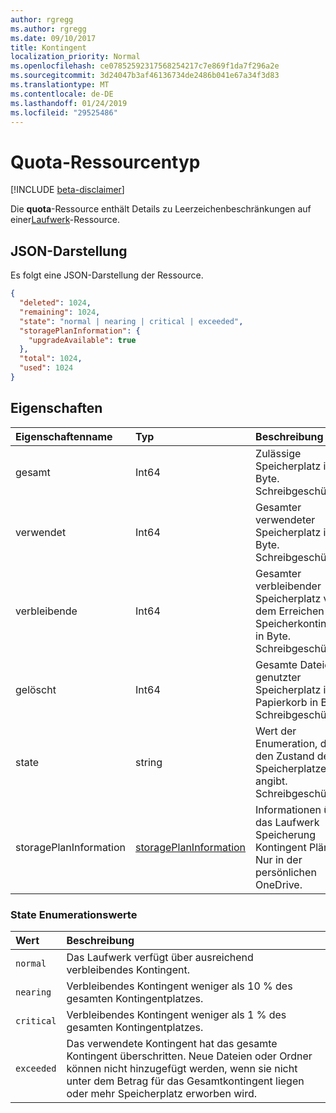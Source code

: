 ```yaml
---
author: rgregg
ms.author: rgregg
ms.date: 09/10/2017
title: Kontingent
localization_priority: Normal
ms.openlocfilehash: ce07852592317568254217c7e869f1da7f296a2e
ms.sourcegitcommit: 3d24047b3af46136734de2486b041e67a34f3d83
ms.translationtype: MT
ms.contentlocale: de-DE
ms.lasthandoff: 01/24/2019
ms.locfileid: "29525486"
---
```

# <a name="quota-resource-type"></a>Quota-Ressourcentyp

[!INCLUDE [beta-disclaimer](../../includes/beta-disclaimer.md)]

Die **quota**-Ressource enthält Details zu Leerzeichenbeschränkungen auf einer[Laufwerk](drive.md)-Ressource.

## <a name="json-representation"></a>JSON-Darstellung

Es folgt eine JSON-Darstellung der Ressource.

<!-- {
  "blockType": "resource",
  "optionalProperties": [ ],
  "@odata.type": "microsoft.graph.quota"
}-->

```json
{
  "deleted": 1024,
  "remaining": 1024,
  "state": "normal | nearing | critical | exceeded",
  "storagePlanInformation": {
    "upgradeAvailable": true
  },
  "total": 1024,
  "used": 1024
}
```

## <a name="properties"></a>Eigenschaften

| Eigenschaftenname | Typ   | Beschreibung                                                                 |
|:--------------|:-------|:----------------------------------------------------------------------------|
| gesamt         | Int64  | Zulässige Speicherplatz in Byte. Schreibgeschützt.                           |
| verwendet          | Int64  | Gesamter verwendeter Speicherplatz in Byte. Schreibgeschützt.                                      |
| verbleibende     | Int64  | Gesamter verbleibender Speicherplatz vor dem Erreichen des Speicherkontingents in Byte. Schreibgeschützt. |
| gelöscht       | Int64  | Gesamte Dateien genutzter Speicherplatz im Papierkorb in Byte. Schreibgeschützt.      |
| state         | string | Wert der Enumeration, die den Zustand des Speicherplatzes angibt. Schreibgeschützt. |
| storagePlanInformation  | [storagePlanInformation](storageplaninformation.md) | Informationen über das Laufwerk Speicherung Kontingent Pläne. Nur in der persönlichen OneDrive.|

### <a name="state-enumeration-values"></a>State Enumerationswerte

| Wert      | Beschreibung                                                                                                                                                                 |
|:-----------|:----------------------------------------------------------------------------------------------------------------------------------------------------------------------------|
| `normal`   | Das Laufwerk verfügt über ausreichend verbleibendes Kontingent.                                                                                                                               |
| `nearing`  | Verbleibendes Kontingent weniger als 10 % des gesamten Kontingentplatzes.                                                                                                                      |
| `critical` | Verbleibendes Kontingent weniger als 1 % des gesamten Kontingentplatzes.                                                                                                                       |
| `exceeded` | Das verwendete Kontingent hat das gesamte Kontingent überschritten. Neue Dateien oder Ordner können nicht hinzugefügt werden, wenn sie nicht unter dem Betrag für das Gesamtkontingent liegen oder mehr Speicherplatz erworben wird. |

<!--
{
  "type": "#page.annotation",
  "description": "The quota facet provides information about how much space the OneDrive has available.",
  "keywords": "quota,available,remaining,used",
  "section": "documentation",
  "tocPath": "Facets/Quota",
  "suppressions": [
    "Error: /api-reference/beta/resources/quota.md:\r\n      Exception processing links.\r\n    System.ArgumentException: Link Definition was null. Link text: !INCLUDE [beta-disclaimer](../../includes/beta-disclaimer.md)\r\n      at ApiDoctor.Validation.DocFile.get_LinkDestinations()\r\n      at ApiDoctor.Validation.DocSet.ValidateLinks(Boolean includeWarnings, String[] relativePathForFiles, IssueLogger issues, Boolean requireFilenameCaseMatch, Boolean printOrphanedFiles)"
  ]
}
-->
